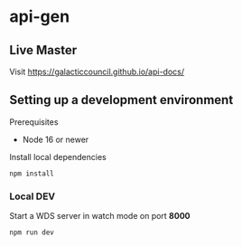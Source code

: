 # api-gen

## Live Master

Visit https://galacticcouncil.github.io/api-docs/

## Setting up a development environment

Prerequisites

- Node 16 or newer

Install local dependencies

```
npm install
```

### Local DEV

Start a WDS server in watch mode on port **8000**

```
npm run dev
```

